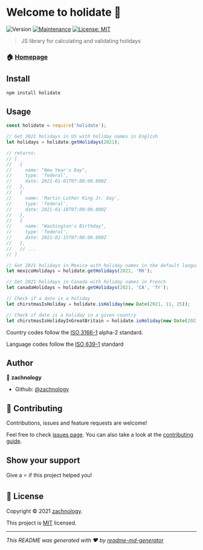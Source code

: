 # Welcome to holidate 📅
![Version](https://img.shields.io/badge/version-0.0.3-blue.svg?cacheSeconds=2592000)
[![Maintenance](https://img.shields.io/badge/Maintained%3F-yes-green.svg)](https://github.com/zachnology/holidate/graphs/commit-activity)
[![License: MIT](https://img.shields.io/github/license/zachnology/holidate)](https://github.com/zachnology/holidate/blob/master/LICENSE)

> JS library for calculating and validating holidays

### 🏠 [Homepage](https://github.com/zachnology/holidate#readme)

## Install

```sh
npm install holidate
```

## Usage
```js
const holidate = require('holidate');

// Get 2021 holidays in US with holiday names in English
let holidays = holidate.getHolidays(2021);

// returns:
// [
//   {
//     name: "New Year's Day",
//     type: 'federal',
//     date: 2021-01-01T07:00:00.000Z
//   },
//   {
//     name: 'Martin Luther King Jr. Day',
//     type: 'federal',
//     date: 2021-01-18T07:00:00.000Z
//   },
//   {
//     name: "Washington's Birthday",
//     type: 'federal',
//     date: 2021-02-15T07:00:00.000Z
//   },
//   // ...
// ]

// Get 2021 holidays in Mexico with holiday names in the default language
let mexicoHolidays = holidate.getHolidays(2021, 'MX');

// Get 2021 holidays in Canada with holiday names in French
let canadaHolidays = holidate.getHolidays(2021, 'CA', 'fr');

// Check if a date is a holiday
let chirstmasIsHoliday = holidate.isHoliday(new Date(2021, 11, 25));

// Check if date is a holiday in a given country
let chirstmasIsHolidayInGreatBritain = holidate.isHoliday(new Date(2021, 11, 25), 'GB');
```

Country codes follow the [ISO 3166-1](https://en.wikipedia.org/wiki/ISO_3166-1_alpha-2) alpha-2 standard.

Language codes follow the [ISO 639-1](https://en.wikipedia.org/wiki/List_of_ISO_639-1_codes) standard

## Author

👤 **zachnology**

* Github: [@zachnology](https://github.com/zachnology)

## 🤝 Contributing

Contributions, issues and feature requests are welcome!

Feel free to check [issues page](https://github.com/zachnology/holidate/issues). You can also take a look at the [contributing guide](https://github.com/zachnology/holidate/blob/master/CONTRIBUTING.md).

## Show your support

Give a ⭐️ if this project helped you!


## 📝 License

Copyright © 2021 [zachnology](https://github.com/zachnology).

This project is [MIT](https://github.com/zachnology/holidate/blob/master/LICENSE) licensed.

***
_This README was generated with ❤️ by [readme-md-generator](https://github.com/kefranabg/readme-md-generator)_